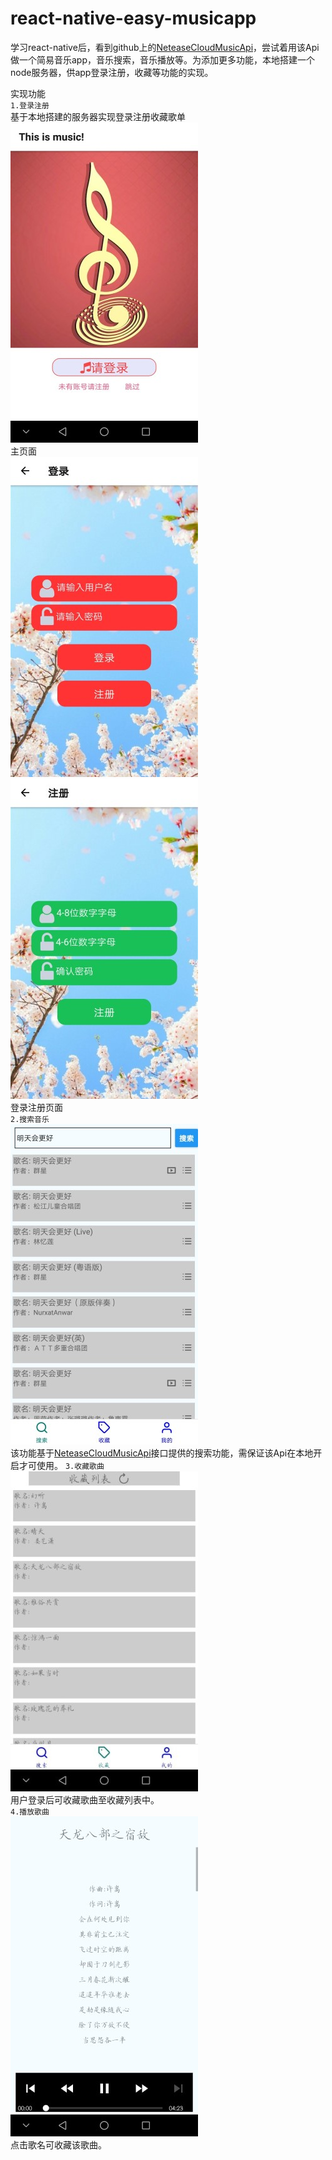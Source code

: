 # react-native-easy-musicapp
学习react-native后，看到github上的[NeteaseCloudMusicApi](https://github.com/Binaryify/NeteaseCloudMusicApi)，尝试着用该Api做一个简易音乐app，音乐搜索，音乐播放等。为添加更多功能，本地搭建一个node服务器，供app登录注册，收藏等功能的实现。

实现功能  
`1.登录注册`  
基于本地搭建的服务器实现登录注册收藏歌单  
![image](https://github.com/zhuhuying/my_resource/blob/master/images/mainscreen.jpg)  
主页面  
![image](https://github.com/zhuhuying/my_resource/blob/master/images/login.jpg)  
![image](https://github.com/zhuhuying/my_resource/blob/master/images/register.jpg)  
登录注册页面  
`2.搜索音乐`  
![image](https://github.com/zhuhuying/my_resource/blob/master/images/search.jpg)  
该功能基于[NeteaseCloudMusicApi](https://github.com/Binaryify/NeteaseCloudMusicApi)接口提供的搜索功能，需保证该Api在本地开启才可使用。
`3.收藏歌曲`  
![image](https://github.com/zhuhuying/my_resource/blob/master/images/collect.jpg)  
用户登录后可收藏歌曲至收藏列表中。  
`4.播放歌曲`  
![image](https://github.com/zhuhuying/my_resource/blob/master/images/musicplayer.jpg)  
点击歌名可收藏该歌曲。 





